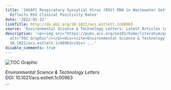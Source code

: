 ```yaml
---
title: '[ASAP] Respiratory Syncytial Virus (RSV) RNA in Wastewater Settled Solids
  Reflects RSV Clinical Positivity Rates'
date: '2022-01-12'
linkTitle: http://dx.doi.org/10.1021/acs.estlett.1c00963
source: 'Environmental Science & Technology Letters: Latest Articles (ACS Publications)'
description: '<p><img src="https://pubs.acs.org/na101/home/literatum/publisher/achs/journals/content/estlcu/0/estlcu.ahead-of-print/acs.estlett.1c00963/20220112/images/medium/ez1c00963_0001.gif"
  alt="TOC Graphic"/></p><div><cite>Environmental Science & Technology Letters</cite></div><div>DOI:
  10.1021/acs.estlett.1c00963</div> ...'
disable_comments: true
---
```

<p><img src="https://pubs.acs.org/na101/home/literatum/publisher/achs/journals/content/estlcu/0/estlcu.ahead-of-print/acs.estlett.1c00963/20220112/images/medium/ez1c00963_0001.gif" alt="TOC Graphic"/></p><div><cite>Environmental Science & Technology Letters</cite></div><div>DOI: 10.1021/acs.estlett.1c00963</div> ...